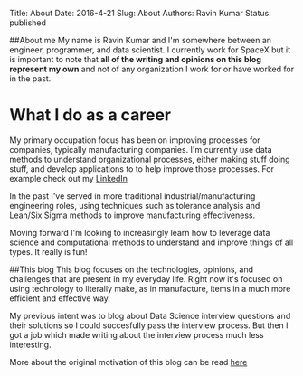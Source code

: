 Title: About
Date: 2016-4-21 
Slug: About 
Authors: Ravin Kumar
Status: published


##About me
My name is Ravin Kumar and I'm somewhere between an engineer, programmer,
and data scientist. I currently work for SpaceX but it is important to note
that **all of the writing and opinions on this blog represent my own** and
not of any organization I work for or have worked for in the past.

# What I do as a career
My primary occupation focus has been on improving processes for companies,
typically manufacturing companies. 
I'm currently use data methods to understand organizational processes, either
making stuff doing stuff, and develop applications to to help improve those
processes. For example check out my [LinkedIn](https://www.linkedin.com/in/ravinakumar)


In the past I've served in more traditional industrial/manufacturing
engineering roles, using techniques such as tolerance analysis and Lean/Six Sigma
methods to improve manufacturing effectiveness.

Moving forward I'm looking to increasingly learn how to leverage
data science and computational methods to understand and improve
things of all types. It really is fun!


##This blog
This blog focuses on the technologies, opinions, and challenges that are
present in my everyday life. Right now it's focused on using technology
to literally make, as in manufacture, items in a much more efficient
and effective way. 

My previous intent was to blog about Data Science interview questions and their
solutions so I could succesfully pass the interview process. But then I got a job
which made writing about the interview process much less interesting.

More about the original motivation of this blog can be read
[here]({filename}../TheDSInterview.md)
